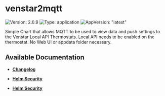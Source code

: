 # venstar2mqtt

![Version: 2.0.9](https://img.shields.io/badge/Version-2.0.9-informational?style=flat-square) ![Type: application](https://img.shields.io/badge/Type-application-informational?style=flat-square) ![AppVersion: "latest"](https://img.shields.io/badge/AppVersion-"latest"-informational?style=flat-square)

Simple Chart that allows MQTT to be used to view data and push settings to the Venstar Local API Thermostats.  Local API needs to be enabled on the thermostat.  No Web UI or appdata folder necessary.

## Available Documentation

- [**Changelog**](CHANGELOG)

- [**Helm Security**](container-security)

- [**Helm Security**](helm-security)

